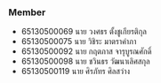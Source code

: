 ### Member

- 65130500069 นาย วงศธร ตั้งชูเกียรติกุล
- 65130500075 นาย วิชิระ มาตราคำภา
- 65130500092 นาย กฤตภาส จารุบูรณศักดิ์
- 65130500098 นาย ชวินธร วัฒนาเลิศสกุล
- 65130500119 นาย ศิรภัทร ศิลสว่าง
